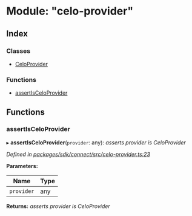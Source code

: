 # Module: "celo-provider"

## Index

### Classes

* [CeloProvider](../classes/_celo_provider_.celoprovider.md)

### Functions

* [assertIsCeloProvider](_celo_provider_.md#assertisceloprovider)

## Functions

###  assertIsCeloProvider

▸ **assertIsCeloProvider**(`provider`: any): *asserts provider is CeloProvider*

*Defined in [packages/sdk/connect/src/celo-provider.ts:23](https://github.com/medhak1/celo-monorepo/blob/master/packages/sdk/connect/src/celo-provider.ts#L23)*

**Parameters:**

Name | Type |
------ | ------ |
`provider` | any |

**Returns:** *asserts provider is CeloProvider*
